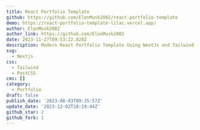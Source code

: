 ```yaml
---
title: React Portfolio Template
github: https://github.com/ElonMusk2002/react-portfolio-template
demo: https://react-portfolio-template-lilac.vercel.app/
author: ElonMusk2002
author_link: https://github.com/ElonMusk2002
date: 2023-11-27T09:53:22.828Z
description: Modern React Portfolio Template Using NextJs and Tailwind CSS
ssg:
  - Nextjs
css:
  - Tailwind
  - PostCSS
cms: []
category:
  - Portfolio
draft: false
publish_date: '2023-08-03T09:35:57Z'
update_date: '2023-12-02T18:19:44Z'
github_star: 2
github_fork: 1
---
```

